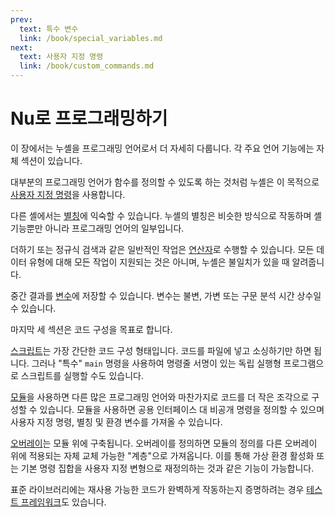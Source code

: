 ```yaml
---
prev:
  text: 특수 변수
  link: /book/special_variables.md
next:
  text: 사용자 지정 명령
  link: /book/custom_commands.md
---
```

# Nu로 프로그래밍하기

이 장에서는 누셸을 프로그래밍 언어로서 더 자세히 다룹니다.
각 주요 언어 기능에는 자체 섹션이 있습니다.

대부분의 프로그래밍 언어가 함수를 정의할 수 있도록 하는 것처럼 누셸은 이 목적으로 [사용자 지정 명령](custom_commands.md)을 사용합니다.

다른 셸에서는 [별칭](aliases.md)에 익숙할 수 있습니다.
누셸의 별칭은 비슷한 방식으로 작동하며 셸 기능뿐만 아니라 프로그래밍 언어의 일부입니다.

더하기 또는 정규식 검색과 같은 일반적인 작업은 [연산자](operators.md)로 수행할 수 있습니다.
모든 데이터 유형에 대해 모든 작업이 지원되는 것은 아니며, 누셸은 불일치가 있을 때 알려줍니다.

중간 결과를 [변수](variables.md)에 저장할 수 있습니다.
변수는 불변, 가변 또는 구문 분석 시간 상수일 수 있습니다.

마지막 세 섹션은 코드 구성을 목표로 합니다.

[스크립트](scripts.md)는 가장 간단한 코드 구성 형태입니다. 코드를 파일에 넣고 소싱하기만 하면 됩니다.
그러나 "특수" `main` 명령을 사용하여 명령줄 서명이 있는 독립 실행형 프로그램으로 스크립트를 실행할 수도 있습니다.

[모듈](modules.md)을 사용하면 다른 많은 프로그래밍 언어와 마찬가지로 코드를 더 작은 조각으로 구성할 수 있습니다.
모듈을 사용하면 공용 인터페이스 대 비공개 명령을 정의할 수 있으며 사용자 지정 명령, 별칭 및 환경 변수를 가져올 수 있습니다.

[오버레이](overlays.md)는 모듈 위에 구축됩니다.
오버레이를 정의하면 모듈의 정의를 다른 오버레이 위에 적용되는 자체 교체 가능한 "계층"으로 가져옵니다.
이를 통해 가상 환경 활성화 또는 기본 명령 집합을 사용자 지정 변형으로 재정의하는 것과 같은 기능이 가능합니다.

표준 라이브러리에는 재사용 가능한 코드가 완벽하게 작동하는지 증명하려는 경우 [테스트 프레임워크](testing.md)도 있습니다.

